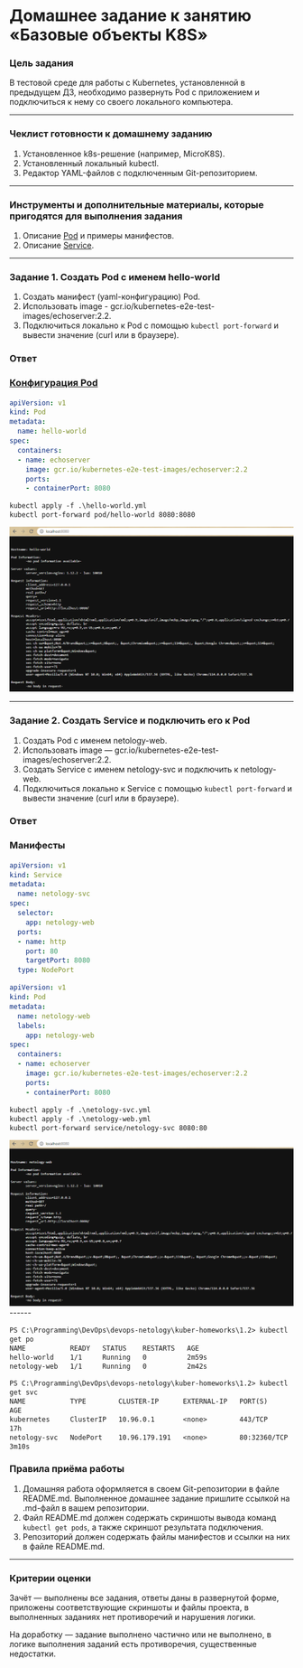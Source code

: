 # Домашнее задание к занятию «Базовые объекты K8S»

### Цель задания

В тестовой среде для работы с Kubernetes, установленной в предыдущем ДЗ, необходимо развернуть Pod с приложением и подключиться к нему со своего локального компьютера. 

------

### Чеклист готовности к домашнему заданию

1. Установленное k8s-решение (например, MicroK8S).
2. Установленный локальный kubectl.
3. Редактор YAML-файлов с подключенным Git-репозиторием.

------

### Инструменты и дополнительные материалы, которые пригодятся для выполнения задания

1. Описание [Pod](https://kubernetes.io/docs/concepts/workloads/pods/) и примеры манифестов.
2. Описание [Service](https://kubernetes.io/docs/concepts/services-networking/service/).

------

### Задание 1. Создать Pod с именем hello-world

1. Создать манифест (yaml-конфигурацию) Pod.
2. Использовать image - gcr.io/kubernetes-e2e-test-images/echoserver:2.2.
3. Подключиться локально к Pod с помощью `kubectl port-forward` и вывести значение (curl или в браузере).

### Ответ 
### [Конфигурация Pod](hello-world.yml)
```yaml
apiVersion: v1
kind: Pod
metadata:
  name: hello-world
spec:
  containers:
  - name: echoserver
    image: gcr.io/kubernetes-e2e-test-images/echoserver:2.2
    ports:
    - containerPort: 8080
```

```
kubectl apply -f .\hello-world.yml 
kubectl port-forward pod/hello-world 8080:8080
```

<img src="./images/1.png">

------

### Задание 2. Создать Service и подключить его к Pod

1. Создать Pod с именем netology-web.
2. Использовать image — gcr.io/kubernetes-e2e-test-images/echoserver:2.2.
3. Создать Service с именем netology-svc и подключить к netology-web.
4. Подключиться локально к Service с помощью `kubectl port-forward` и вывести значение (curl или в браузере).

### Ответ

### Манифесты 

```yml
apiVersion: v1
kind: Service
metadata:
  name: netology-svc
spec:
  selector:
    app: netology-web
  ports:
  - name: http
    port: 80
    targetPort: 8080
  type: NodePort
```
```yml
apiVersion: v1
kind: Pod
metadata:
  name: netology-web
  labels:
    app: netology-web 
spec:
  containers:
  - name: echoserver
    image: gcr.io/kubernetes-e2e-test-images/echoserver:2.2
    ports:
    - containerPort: 8080
```

```
kubectl apply -f .\netology-svc.yml
kubectl apply -f .\netology-web.yml
kubectl port-forward service/netology-svc 8080:80
```
<img src="./images/2.png">
------

```
PS C:\Programming\DevOps\devops-netology\kuber-homeworks\1.2> kubectl get po  
NAME           READY   STATUS    RESTARTS   AGE
hello-world    1/1     Running   0          2m59s
netology-web   1/1     Running   0          2m42s
```
```
PS C:\Programming\DevOps\devops-netology\kuber-homeworks\1.2> kubectl get svc
NAME           TYPE        CLUSTER-IP      EXTERNAL-IP   PORT(S)        AGE
kubernetes     ClusterIP   10.96.0.1       <none>        443/TCP        17h
netology-svc   NodePort    10.96.179.191   <none>        80:32360/TCP   3m10s
```
### Правила приёма работы

1. Домашняя работа оформляется в своем Git-репозитории в файле README.md. Выполненное домашнее задание пришлите ссылкой на .md-файл в вашем репозитории.
2. Файл README.md должен содержать скриншоты вывода команд `kubectl get pods`, а также скриншот результата подключения.
3. Репозиторий должен содержать файлы манифестов и ссылки на них в файле README.md.

------

### Критерии оценки
Зачёт — выполнены все задания, ответы даны в развернутой форме, приложены соответствующие скриншоты и файлы проекта, в выполненных заданиях нет противоречий и нарушения логики.

На доработку — задание выполнено частично или не выполнено, в логике выполнения заданий есть противоречия, существенные недостатки.
